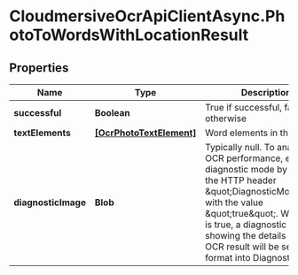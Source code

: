 # CloudmersiveOcrApiClientAsync.PhotoToWordsWithLocationResult

## Properties
Name | Type | Description | Notes
------------ | ------------- | ------------- | -------------
**successful** | **Boolean** | True if successful, false otherwise | [optional] 
**textElements** | [**[OcrPhotoTextElement]**](OcrPhotoTextElement.md) | Word elements in the image | [optional] 
**diagnosticImage** | **Blob** | Typically null.  To analyze OCR performance, enable diagnostic mode by adding the HTTP header \&quot;DiagnosticMode\&quot; with the value \&quot;true\&quot;.  When this is true, a diagnostic image showing the details of the OCR result will be set in PNG format into DiagnosticImage. | [optional] 


